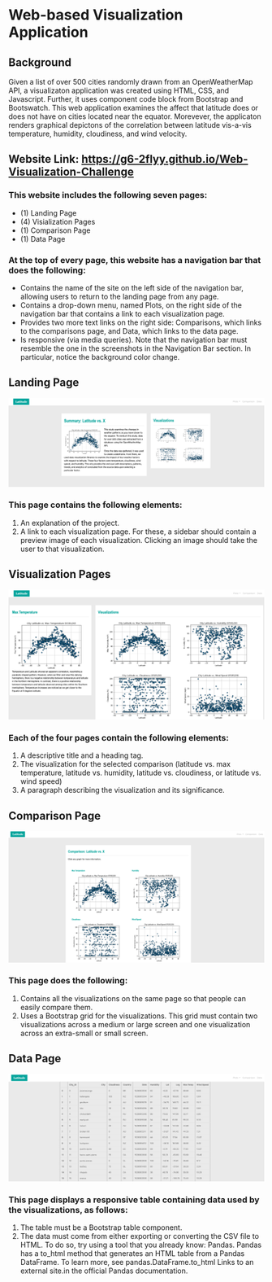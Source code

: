 # **Web-based Visualization Application**

## **Background**

Given a list of over 500 cities randomly drawn from an OpenWeatherMap API, a visualizaton application was created using HTML, CSS, and Javascript. Further, it uses component code block from Bootstrap and Bootswatch. This web application examines the affect that latitude does or does not have on cities located near the equator. Morevever, the applicaton renders graphical depictons of the correlation between latitude vis-a-vis temperature, humidity, cloudiness, and wind velocity.

## Website Link: https://g6-2flyy.github.io/Web-Visualization-Challenge
### This website includes the following seven pages:

* (1) Landing Page
* (4) Visialization Pages
* (1) Comparison Page
* (1) Data Page

### At the top of every page, this website has a navigation bar that does the following:
* Contains the name of the site on the left side of the navigation bar, allowing users to return to the landing page from any page.
* Contains a drop-down menu, named Plots, on the right side of the navigation bar that contains a link to each visualization page.
* Provides two more text links on the right side: Comparisons, which links to the comparisons page, and Data, which links to the data page.
* Is responsive (via media queries). Note that the navigation bar must resemble the one in the screenshots in the Navigation Bar section. In particular, notice the background color change.

## **Landing Page** 

![Reference image](./screenshots/Picture%201.png)

### This page contains the following elements:
1. An explanation of the project.
2. A link to each visualization page. For these, a sidebar should contain a preview image of each visualization. Clicking an image should take the user to that visualization.

## **Visualization Pages**

![Reference image](./screenshots/Picture%202.png)

### Each of the four pages contain the following elements:
1. A descriptive title and a heading tag.
2. The visualization for the selected comparison (latitude vs. max temperature, latitude vs. humidity, latitude vs. cloudiness, or latitude vs. wind speed)
3. A paragraph describing the visualization and its significance.

## **Comparison Page**

![Reference image](./screenshots/Picture%203.png)

### This page does the following:
1. Contains all the visualizations on the same page so that people can easily compare them.
2. Uses a Bootstrap grid for the visualizations. This grid must contain two visualizations across a medium or large screen and one visualization across an extra-small or small screen.

## **Data Page**

![Reference image](./screenshots/Picture%204.png)

### This page displays a responsive table containing data used by the visualizations, as follows:
1. The table must be a Bootstrap table component.
2. The data must come from either exporting or converting the CSV file to HTML. To do so, try using a tool that you already know: Pandas. Pandas has a to_html method that generates an HTML table from a Pandas DataFrame. To learn more, see pandas.DataFrame.to_html Links to an external site.in the official Pandas documentation.

